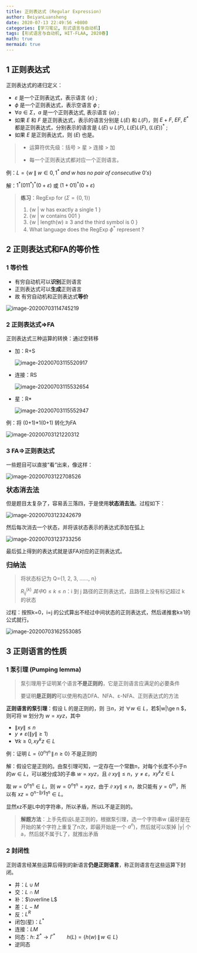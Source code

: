 ```yaml
---
title: 正则表达式 (Regular Expression)
author: BeiyanLuansheng
date: 2020-07-13 22:49:56 +0800
categories: [学习笔记, 形式语言与自动机]
tags: [形式语言与自动机, HIT-FLAA, 2020春]
math: true
mermaid: true
---
```


## 1 正则表达式

正则表达式的递归定义：

- $\varepsilon$ 是一个正则表达式，表示语言 $\{\varepsilon\}$ ;
- $\phi$ 是一个正则表达式，表示空语言 $\phi$ ;
- $\forall a \in \Sigma$，$a$ 是一个正则表达式, 表示语言 $\{a\}$ ;
- 如果 $E$ 和 $F$ 是正则表达式，表示的语言分别是 $L(E)$ 和 $L(F)$，则 $E+F,\;EF,\;E^*$ 都是正则表达式，分别表示的语言是 $L(E)\cup L(F),\; L(E)L(F),\;(L(E))^*$ ;
- 如果 $E$ 是正则表达式，则 $(E)$ 也是。

> - 运算符优先级：括号 > 星 > 连接 > 加
>
> - 每一个正则表达式都对应一个正则语言。

例：$L=\{w\; \|\; w \in { 0, 1 }^* \;and \;w \;has \;no \;pair \;of \;consecutive \;0’s \}$ 

解：$1^* ( 0 1 1^* )^* ( 0 + \varepsilon)$ 或 $(1+01)^*(0 + \varepsilon)$ 

> **练习**：RegExp for ($\Sigma=\{0,1\}$)
>
> 1. {w \| w has exactly a single 1 }
> 2. {w \| w contains 001 }
> 3. {w \| length(w) ≥ 3 and the third symbol is 0 }
> 4. What language does the RegExp $\phi^*$ represent ?

## 2 正则表达式和FA的等价性

### 1 等价性

- 有穷自动机可以**识别**正则语言
- 正则表达式可以**生成**正则语言
- 故 有穷自动机和正则表达式**等价**

![image-20200703114745219](/flaa/image-20200703114745219.png)

### 2 正则表达式$\Rightarrow$FA

正则表达式三种运算的转换：通过空转移

- 加：R+S

  ![image-20200703115520917](/flaa/image-20200703115520917.png)

- 连接：RS

  ![image-20200703115532654](/flaa/image-20200703115532654.png)

- 星：R*

  ![image-20200703115552947](/flaa/image-20200703115552947.png)

例：将 (0+1)*1(0+1) 转化为FA

![image-20200703121220312](/flaa/image-20200703121220312.png)

### 3 FA$\Rightarrow$正则表达式

一些题目可以直接“看“出来，像这样：

![image-20200703122708526](/flaa/image-20200703122708526.png)

<font size="4">**状态消去法**</font>

但是题目太复杂了，容易丢三落四，于是使用**状态消去法**。过程如下：

![image-20200703123242679](/flaa/image-20200703123242679.png)

然后每次消去一个状态，并将该状态表示的表达式添加在弧上

![image-20200703123733256](/flaa/image-20200703123733256.jpg)

最后弧上得到的表达式就是该FA对应的正则表达式。

<font size="4">**归纳法**</font>

> 将状态标记为 Q={1, 2, 3, ......, n}
>
> $R_{ij}^{(k)}\;其中0 \le k \le n$：i 到 j 路径的正则表达式，且路径上没有标记超过 k 的状态

过程：按照k=0，i=j 的公式算出不经过中间状态的正则表达式，然后递推套k≥1的公式就行。

![image-20200703162553085](/flaa/image-20200703162553085.png)



##  3 正则语言的性质

### 1 泵引理 (Pumping lemma)

>泵引理用于证明某个语言**不是正则的**，它是正则语言应满足的必要条件
>
>要证明**是正则的**可以使用构造DFA、NFA、ε-NFA、正则表达式的方法

**正则语言的泵引理**：假设 L 的是正则的，则 $\exists n$，对 $\forall w \in L$，若$\|w\|\ge n $，则可将 w 划分为 $w=xyz$，其中

- $\|xy\|\le n$
- $y \ne \varepsilon (\|y\|\ge 1)$
- $\forall k\ge 0,\, xy^kz \in L$

例：证明 $L=\{0^n1^n \, \| \, n\ge 0\}$ 不是正则的

解：假设它是正则的。由泵引理可知，一定存在一个常数n，对每个长度不小于n的$w\in L$，可以被分成3的子串 $w=xyz$，且$\|xy\|\le n$，$y \ne \varepsilon$，$xy^kz \in L$

取 $w=0^n1^n \in L$，则 $w=0^n1^n=xyz$，由于$\|xy\|\le n$，故只能有 $y=0^m$，所以有 $xz=0^{n-\|y\|}1^n \in L$。

显然xz不是L中的字符串，所以矛盾，所以L不是正则的。

> **解题方法**：上手先假设L是正则的，根据泵引理，选一个字符串w (最好是在开始的某个字符上重复了n次，即最开始是一个 $a^n$)，然后就可以泵掉 \|y\| 个 a，然后就不属于L了，就推出矛盾

### 2 封闭性

正则语言经某些运算后得到的新语言**仍是正则语言**，称正则语言在这些运算下封闭。

- 并：$L \cup M$
- 交：$L\cap M$
- 补：$\overline L$
- 差：$L - M$
- 反：$L^R$
- 闭包(星)：$L^*$
- 连接：$LM$
- 同态：$h:\; \Sigma^* \rightarrow \Gamma^*\qquad h(L)=\{ h(w)\, \|\, w \in L \}$
- 逆同态
